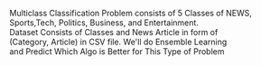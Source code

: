 Multiclass Classification Problem consists of 5 Classes of NEWS,<br>
Sports,Tech, Politics, Business, and Entertainment. <br>
Dataset Consists of Classes and News Article in form of <br>
(Category, Article) in CSV file. We'll do Ensemble Learning <br>
and Predict Which Algo is Better for This Type of Problem <br>
